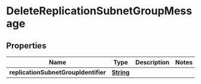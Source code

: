 

# DeleteReplicationSubnetGroupMessage

<p/>

## Properties

| Name | Type | Description | Notes |
|------------ | ------------- | ------------- | -------------|
|**replicationSubnetGroupIdentifier** | [**String**](String.md) |  |  |



